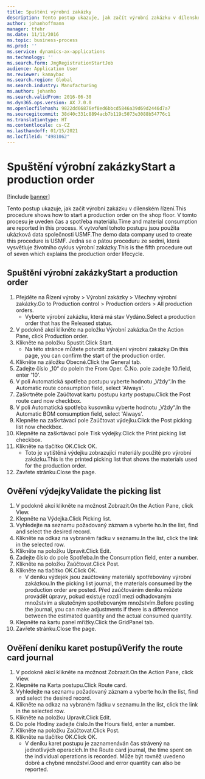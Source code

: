 ```yaml
---
title: Spuštění výrobní zakázky
description: Tento postup ukazuje, jak začít výrobní zakázku v dílenském řízení.
author: johanhoffmann
manager: tfehr
ms.date: 11/11/2016
ms.topic: business-process
ms.prod: ''
ms.service: dynamics-ax-applications
ms.technology: ''
ms.search.form: JmgRegistrationStartJob
audience: Application User
ms.reviewer: kamaybac
ms.search.region: Global
ms.search.industry: Manufacturing
ms.author: johanho
ms.search.validFrom: 2016-06-30
ms.dyn365.ops.version: AX 7.0.0
ms.openlocfilehash: 9822dd66876ef8ed6bbcd5846a39d69d2446d7a7
ms.sourcegitcommit: 38d40c331c8894acb7b119c5073e3088b54776c1
ms.translationtype: HT
ms.contentlocale: cs-CZ
ms.lasthandoff: 01/15/2021
ms.locfileid: "4981062"
---
```

# <a name="start-a-production-order"></a><span data-ttu-id="bd51a-103">Spuštění výrobní zakázky</span><span class="sxs-lookup"><span data-stu-id="bd51a-103">Start a production order</span></span>

[!include [banner](../../includes/banner.md)]

<span data-ttu-id="bd51a-104">Tento postup ukazuje, jak začít výrobní zakázku v dílenském řízení.</span><span class="sxs-lookup"><span data-stu-id="bd51a-104">This procedure shows how to start a production order on the shop floor.</span></span> <span data-ttu-id="bd51a-105">V tomto procesu je uveden čas a spotřeba materiálu.</span><span class="sxs-lookup"><span data-stu-id="bd51a-105">Time and material consumption are reported in this process.</span></span> <span data-ttu-id="bd51a-106">K vytvoření tohoto postupu jsou použita ukázková data společnosti USMF.</span><span class="sxs-lookup"><span data-stu-id="bd51a-106">The demo data company used to create this procedure is USMF.</span></span> <span data-ttu-id="bd51a-107">Jedná se o pátou proceduru ze sedmi, která vysvětluje životního cyklus výrobní zakázky.</span><span class="sxs-lookup"><span data-stu-id="bd51a-107">This is the fifth procedure out of seven which explains the production order lifecycle.</span></span>


## <a name="start-a-production-order"></a><span data-ttu-id="bd51a-108">Spuštění výrobní zakázky</span><span class="sxs-lookup"><span data-stu-id="bd51a-108">Start a production order</span></span>
1. <span data-ttu-id="bd51a-109">Přejděte na Řízení výroby > Výrobní zakázky > Všechny výrobní zakázky.</span><span class="sxs-lookup"><span data-stu-id="bd51a-109">Go to Production control > Production orders > All production orders.</span></span>
    * <span data-ttu-id="bd51a-110">Vyberte výrobní zakázku, která má stav Vydáno.</span><span class="sxs-lookup"><span data-stu-id="bd51a-110">Select a production order that has the Released status.</span></span>  
2. <span data-ttu-id="bd51a-111">V podokně akcí klikněte na položku Výrobní zakázka.</span><span class="sxs-lookup"><span data-stu-id="bd51a-111">On the Action Pane, click Production order.</span></span>
3. <span data-ttu-id="bd51a-112">Klikněte na položku Spustit.</span><span class="sxs-lookup"><span data-stu-id="bd51a-112">Click Start.</span></span>
    * <span data-ttu-id="bd51a-113">Na této stránce můžete potvrdit zahájení výrobní zakázky.</span><span class="sxs-lookup"><span data-stu-id="bd51a-113">On this page, you can confirm the start of the production order.</span></span>  
4. <span data-ttu-id="bd51a-114">Klikněte na záložku Obecné.</span><span class="sxs-lookup"><span data-stu-id="bd51a-114">Click the General tab.</span></span>
5. <span data-ttu-id="bd51a-115">Zadejte číslo „10“ do pole</span><span class="sxs-lookup"><span data-stu-id="bd51a-115">In the From Oper.</span></span> <span data-ttu-id="bd51a-116">Č.</span><span class="sxs-lookup"><span data-stu-id="bd51a-116">No.</span></span> <span data-ttu-id="bd51a-117">pole zadejte 10.</span><span class="sxs-lookup"><span data-stu-id="bd51a-117">field, enter '10'.</span></span>
6. <span data-ttu-id="bd51a-118">V poli Automatická spotřeba postupu vyberte hodnotu „Vždy“.</span><span class="sxs-lookup"><span data-stu-id="bd51a-118">In the Automatic route consumption field, select 'Always'.</span></span>
7. <span data-ttu-id="bd51a-119">Zaškrtněte pole Zaúčtovat kartu postupu karty postupu.</span><span class="sxs-lookup"><span data-stu-id="bd51a-119">Click the Post route card now checkbox.</span></span>
8. <span data-ttu-id="bd51a-120">V poli Automatická spotřeba kusovníku vyberte hodnotu „Vždy“.</span><span class="sxs-lookup"><span data-stu-id="bd51a-120">In the Automatic BOM consumption field, select 'Always'.</span></span>
9. <span data-ttu-id="bd51a-121">Klepněte na zaškrtávací pole Zaúčtovat výdejku.</span><span class="sxs-lookup"><span data-stu-id="bd51a-121">Click the Post picking list now checkbox.</span></span>
10. <span data-ttu-id="bd51a-122">Klepněte na zaškrtávací pole Tisk výdejky.</span><span class="sxs-lookup"><span data-stu-id="bd51a-122">Click the Print picking list checkbox.</span></span>
11. <span data-ttu-id="bd51a-123">Klikněte na tlačítko OK.</span><span class="sxs-lookup"><span data-stu-id="bd51a-123">Click OK.</span></span>
    * <span data-ttu-id="bd51a-124">Toto je vytištěná výdejku zobrazující materiály použité pro výrobní zakázku.</span><span class="sxs-lookup"><span data-stu-id="bd51a-124">This is the printed picking list that shows the materials used for the production order.</span></span>  
12. <span data-ttu-id="bd51a-125">Zavřete stránku.</span><span class="sxs-lookup"><span data-stu-id="bd51a-125">Close the page.</span></span>

## <a name="validate-the-picking-list"></a><span data-ttu-id="bd51a-126">Ověření výdejky</span><span class="sxs-lookup"><span data-stu-id="bd51a-126">Validate the picking list</span></span>
1. <span data-ttu-id="bd51a-127">V podokně akcí klikněte na možnost Zobrazit.</span><span class="sxs-lookup"><span data-stu-id="bd51a-127">On the Action Pane, click View.</span></span>
2. <span data-ttu-id="bd51a-128">Klepněte na Výdejka.</span><span class="sxs-lookup"><span data-stu-id="bd51a-128">Click Picking list.</span></span>
3. <span data-ttu-id="bd51a-129">Vyhledejte na seznamu požadovaný záznam a vyberte ho.</span><span class="sxs-lookup"><span data-stu-id="bd51a-129">In the list, find and select the desired record.</span></span>
4. <span data-ttu-id="bd51a-130">Klikněte na odkaz na vybraném řádku v seznamu.</span><span class="sxs-lookup"><span data-stu-id="bd51a-130">In the list, click the link in the selected row.</span></span>
5. <span data-ttu-id="bd51a-131">Klikněte na položku Upravit.</span><span class="sxs-lookup"><span data-stu-id="bd51a-131">Click Edit.</span></span>
6. <span data-ttu-id="bd51a-132">Zadejte číslo do pole Spotřeba.</span><span class="sxs-lookup"><span data-stu-id="bd51a-132">In the Consumption field, enter a number.</span></span>
7. <span data-ttu-id="bd51a-133">Klikněte na položku Zaúčtovat.</span><span class="sxs-lookup"><span data-stu-id="bd51a-133">Click Post.</span></span>
8. <span data-ttu-id="bd51a-134">Klikněte na tlačítko OK.</span><span class="sxs-lookup"><span data-stu-id="bd51a-134">Click OK.</span></span>
    * <span data-ttu-id="bd51a-135">V deníku výdejek jsou zaúčtovány materiály spotřebovány výrobní zakázkou.</span><span class="sxs-lookup"><span data-stu-id="bd51a-135">In the picking list journal, the materials consumed by the production order are posted.</span></span> <span data-ttu-id="bd51a-136">Před zaúčtováním deníku můžete provádět úpravy, pokud existuje rozdíl mezi odhadovaným množstvím a skutečným spotřebovaným množstvím.</span><span class="sxs-lookup"><span data-stu-id="bd51a-136">Before posting the journal, you can make adjustments if there is a difference between the estimated quantity and the actual consumed quantity.</span></span>  
9. <span data-ttu-id="bd51a-137">Klepněte na kartu panel mřížky.</span><span class="sxs-lookup"><span data-stu-id="bd51a-137">Click the GridPanel tab.</span></span>
10. <span data-ttu-id="bd51a-138">Zavřete stránku.</span><span class="sxs-lookup"><span data-stu-id="bd51a-138">Close the page.</span></span>

## <a name="verify-the-route-card-journal"></a><span data-ttu-id="bd51a-139">Ověření deníku karet postupů</span><span class="sxs-lookup"><span data-stu-id="bd51a-139">Verify the route card journal</span></span>
1. <span data-ttu-id="bd51a-140">V podokně akcí klikněte na možnost Zobrazit.</span><span class="sxs-lookup"><span data-stu-id="bd51a-140">On the Action Pane, click View.</span></span>
2. <span data-ttu-id="bd51a-141">Klepněte na Karta postupu.</span><span class="sxs-lookup"><span data-stu-id="bd51a-141">Click Route card.</span></span>
3. <span data-ttu-id="bd51a-142">Vyhledejte na seznamu požadovaný záznam a vyberte ho.</span><span class="sxs-lookup"><span data-stu-id="bd51a-142">In the list, find and select the desired record.</span></span>
4. <span data-ttu-id="bd51a-143">Klikněte na odkaz na vybraném řádku v seznamu.</span><span class="sxs-lookup"><span data-stu-id="bd51a-143">In the list, click the link in the selected row.</span></span>
5. <span data-ttu-id="bd51a-144">Klikněte na položku Upravit.</span><span class="sxs-lookup"><span data-stu-id="bd51a-144">Click Edit.</span></span>
6. <span data-ttu-id="bd51a-145">Do pole Hodiny zadejte číslo.</span><span class="sxs-lookup"><span data-stu-id="bd51a-145">In the Hours field, enter a number.</span></span>
7. <span data-ttu-id="bd51a-146">Klikněte na položku Zaúčtovat.</span><span class="sxs-lookup"><span data-stu-id="bd51a-146">Click Post.</span></span>
8. <span data-ttu-id="bd51a-147">Klikněte na tlačítko OK.</span><span class="sxs-lookup"><span data-stu-id="bd51a-147">Click OK.</span></span>
    * <span data-ttu-id="bd51a-148">V deníku karet postupu je zaznamenáván čas strávený na jednotlivých operacích.</span><span class="sxs-lookup"><span data-stu-id="bd51a-148">In the Route card journal, the time spent on the individual operations is recorded.</span></span> <span data-ttu-id="bd51a-149">Může být rovněž uvedeno dobré a chybné množství.</span><span class="sxs-lookup"><span data-stu-id="bd51a-149">Good and error quantity can also be reported.</span></span>  
